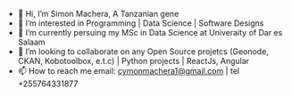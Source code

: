 - 👋 Hi, I’m Simon Machera, A Tanzanian gene
- 👀 I’m interested in Programming | Data Science | Software Designs
- 🌱 I’m currently persuing my MSc in Data Science at Univeraity of Dar es Salaam
- 💞️ I’m looking to collaborate on any Open Source projetcs (Geonode, CKAN, Kobotoolbox, e.t.c) | Python projects | ReactJs, Angular
- 📫 How to reach me email: cymonmachera1@gmail.com  | tel +255764331877


